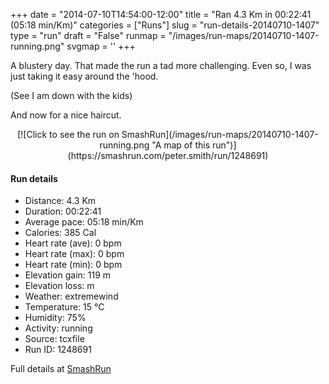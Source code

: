 +++
date = "2014-07-10T14:54:00-12:00"
title = "Ran 4.3 Km in 00:22:41 (05:18 min/Km)"
categories = ["Runs"]
slug = "run-details-20140710-1407"
type = "run"
draft = "False"
runmap = "/images/run-maps/20140710-1407-running.png"
svgmap = '<polyline points="87 48, 92 49, 100 34, 94 31, 80 30, 66 28, 56 34, 44 35, 0 72, 0 71, 39 40, 42 38, 56 32, 60 33, 67 28, 86 30, 88 35, 85 41, 83 45">'
+++

A blustery day. That made the run a tad more challenging. Even so, I was just taking it easy around the 'hood. 

(See I am down with the kids)

And now for a nice haircut. 



<!--more-->

<center>
[![Click to see the run on SmashRun](/images/run-maps/20140710-1407-running.png "A map of this run")](https://smashrun.com/peter.smith/run/1248691)
</center>

#### Run details

* Distance: 4.3 Km
* Duration: 00:22:41
* Average pace: 05:18 min/Km
* Calories: 385 Cal
* Heart rate (ave): 0 bpm
* Heart rate (max): 0 bpm
* Heart rate (min): 0 bpm
* Elevation gain: 119 m
* Elevation loss:  m
* Weather: extremewind
* Temperature: 15 &deg;C
* Humidity: 75%
* Activity: running
* Source: tcxfile
* Run ID: 1248691

Full details at [SmashRun](https://smashrun.com/peter.smith/run/1248691)